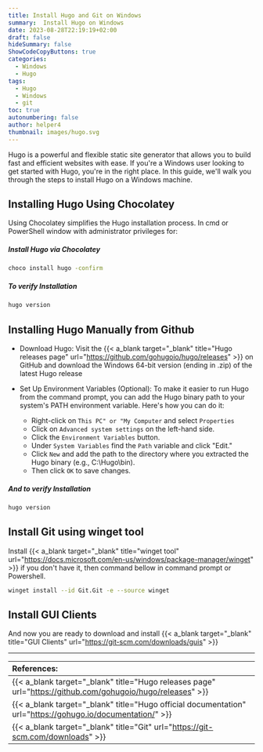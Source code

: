 ```yaml
---
title: Install Hugo and Git on Windows
summary:  Install Hugo on Windows
date: 2023-08-28T22:19:19+02:00
draft: false
hideSummary: false
ShowCodeCopyButtons: true
categories:
  - Windows
  - Hugo
tags:
  - Hugo
  - Windows
  - git
toc: true
autonumbering: false
author: helper4
thumbnail: images/hugo.svg
---
```



Hugo is a powerful and flexible static site generator that allows you to build fast and efficient websites with ease. If you're a Windows user looking to get started with Hugo, you're in the right place. In this guide, we'll walk you through the steps to install Hugo on a Windows machine.

## Installing Hugo Using Chocolatey 

Using Chocolatey simplifies the Hugo installation process. 
In cmd or PowerShell window with administrator privileges for:

##### Install Hugo via Chocolatey

```bash
choco install hugo -confirm
```
##### To verify Installation

```bash
hugo version
```

## Installing Hugo Manually from Github

- Download Hugo: Visit the {{< a_blank target="_blank" title="Hugo releases page" url="https://github.com/gohugoio/hugo/releases" >}}  on GitHub and download the Windows 64-bit version (ending in .zip) of the latest Hugo release

- Set Up Environment Variables (Optional): To make it easier to run Hugo from the command prompt, you can add the Hugo binary path to your system's PATH environment variable. Here's how you can do it:

    - Right-click on ```This PC" or "My Computer``` and select ```Properties```
    - Click on ```Advanced system settings``` on the left-hand side.
    - Click the ```Environment Variables``` button.
    - Under ```System Variables``` find the ```Path``` variable and click "Edit."
    - Click ```New``` and add the path to the directory where you extracted the Hugo binary (e.g., C:\Hugo\bin).
    - Then click ```OK``` to save changes.

##### And to verify Installation

```bash
hugo version
```

## Install Git using winget tool

Install {{< a_blank target="_blank" title="winget tool" url="https://docs.microsoft.com/en-us/windows/package-manager/winget" >}} if you don't have it, then command bellow in command prompt or Powershell.

```bash
winget install --id Git.Git -e --source winget
```

## Install GUI Clients

And now you are ready to download and install {{< a_blank target="_blank" title="GUI Clients" url="https://git-scm.com/downloads/guis" >}}

----



| **References:**  |
| :--- |
| {{< a_blank target="_blank" title="Hugo releases page" url="https://github.com/gohugoio/hugo/releases" >}}  |
| {{< a_blank target="_blank" title="Hugo official documentation" url="https://gohugo.io/documentation/" >}}  |
| {{< a_blank target="_blank" title="Git" url="https://git-scm.com/downloads" >}} |


&nbsp;














